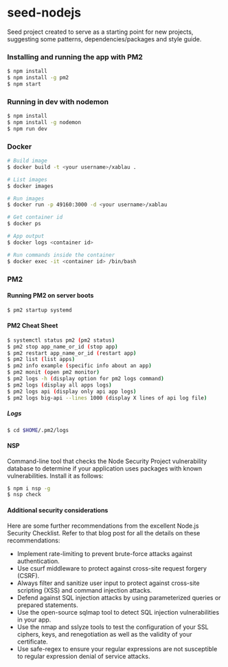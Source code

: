 # seed-nodejs

Seed project created to serve as a starting point for new projects, suggesting some patterns, dependencies/packages and style guide.

### Installing and running the app with PM2

```sh
$ npm install
$ npm install -g pm2
$ npm start
```

### Running in dev with nodemon

```sh
$ npm install
$ npm install -g nodemon
$ npm run dev
```

### Docker

```sh
# Build image
$ docker build -t <your username>/xablau .

# List images
$ docker images

# Run images
$ docker run -p 49160:3000 -d <your username>/xablau

# Get container id
$ docker ps

# App output
$ docker logs <container id>

# Run commands inside the container
$ docker exec -it <container id> /bin/bash
```

### PM2

#### Running PM2 on server boots

```sh
$ pm2 startup systemd
```

#### PM2 Cheat Sheet

```sh
$ systemctl status pm2 (pm2 status)
$ pm2 stop app_name_or_id (stop app)
$ pm2 restart app_name_or_id (restart app)
$ pm2 list (list apps)
$ pm2 info example (specific info about an app)
$ pm2 monit (open pm2 monitor)
$ pm2 logs -h (display option for pm2 logs command)
$ pm2 logs (display all apps logs)
$ pm2 logs api (display only api app logs)
$ pm2 logs big-api --lines 1000 (display X lines of api log file)
```

##### Logs

```sh
$ cd $HOME/.pm2/logs
```

#### NSP
Command-line tool that checks the Node Security Project vulnerability database to determine if your application uses packages with known vulnerabilities. Install it as follows:

```sh
$ npm i nsp -g
$ nsp check
```

#### Additional security considerations

Here are some further recommendations from the excellent Node.js Security Checklist. Refer to that blog post for all the details on these recommendations:

* Implement rate-limiting to prevent brute-force attacks against authentication.
* Use csurf middleware to protect against cross-site request forgery (CSRF).
* Always filter and sanitize user input to protect against cross-site scripting (XSS) and command injection attacks.
* Defend against SQL injection attacks by using parameterized queries or prepared statements.
* Use the open-source sqlmap tool to detect SQL injection vulnerabilities in your app.
* Use the nmap and sslyze tools to test the configuration of your SSL ciphers, keys, and renegotiation as well as the validity of your certificate.
* Use safe-regex to ensure your regular expressions are not susceptible to regular expression denial of service attacks.
